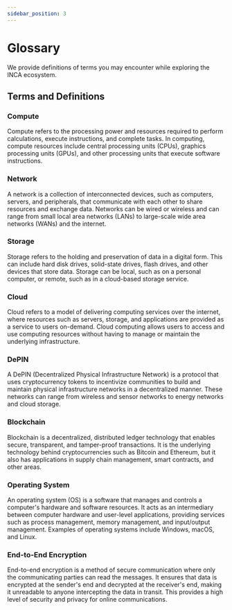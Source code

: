 ```yaml
---
sidebar_position: 3
---
```


# Glossary

We provide definitions of terms you may encounter while exploring the INCA ecosystem.

## Terms and Definitions

### Compute

Compute refers to the processing power and resources required to perform calculations, execute instructions, and complete tasks. In computing, compute resources include central processing units (CPUs), graphics processing units (GPUs), and other processing units that execute software instructions.
### Network

A network is a collection of interconnected devices, such as computers, servers, and peripherals, that communicate with each other to share resources and exchange data. Networks can be wired or wireless and can range from small local area networks (LANs) to large-scale wide area networks (WANs) and the internet.
### Storage

Storage refers to the holding and preservation of data in a digital form. This can include hard disk drives, solid-state drives, flash drives, and other devices that store data. Storage can be local, such as on a personal computer, or remote, such as in a cloud-based storage service.
### Cloud

Cloud refers to a model of delivering computing services over the internet, where resources such as servers, storage, and applications are provided as a service to users on-demand. Cloud computing allows users to access and use computing resources without having to manage or maintain the underlying infrastructure.
### DePIN

A DePIN (Decentralized Physical Infrastructure Network) is a protocol that uses cryptocurrency tokens to incentivize communities to build and maintain physical infrastructure networks in a decentralized manner. These networks can range from wireless and sensor networks to energy networks and cloud storage.
### Blockchain

Blockchain is a decentralized, distributed ledger technology that enables secure, transparent, and tamper-proof transactions. It is the underlying technology behind cryptocurrencies such as Bitcoin and Ethereum, but it also has applications in supply chain management, smart contracts, and other areas.
### Operating System

An operating system (OS) is a software that manages and controls a computer's hardware and software resources. It acts as an intermediary between computer hardware and user-level applications, providing services such as process management, memory management, and input/output management. Examples of operating systems include Windows, macOS, and Linux.
### End-to-End Encryption

End-to-end encryption is a method of secure communication where only the communicating parties can read the messages. It ensures that data is encrypted at the sender's end and decrypted at the receiver's end, making it unreadable to anyone intercepting the data in transit. This provides a high level of security and privacy for online communications.